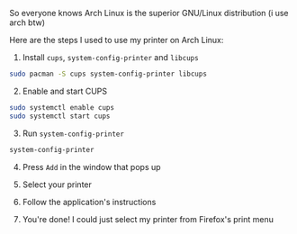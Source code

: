 So everyone knows Arch Linux is the superior GNU/Linux distribution (i use arch btw)

Here are the steps I used to use my printer on Arch Linux:

1. Install `cups`, `system-config-printer` and `libcups`

```sh
sudo pacman -S cups system-config-printer libcups
```

2. Enable and start CUPS

```sh
sudo systemctl enable cups
sudo systemctl start cups
```

3. Run `system-config-printer`

```sh
system-config-printer
```

4. Press `Add` in the window that pops up

5. Select your printer

6. Follow the application's instructions

7. You're done! I could just select my printer from Firefox's print menu
